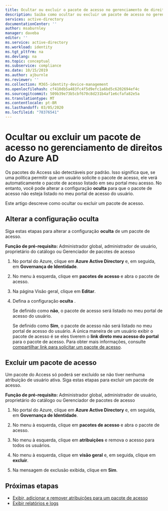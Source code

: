 ```yaml
---
title: Ocultar ou excluir o pacote de acesso no gerenciamento de direitos-Azure AD
description: Saiba como ocultar ou excluir um pacote de acesso no gerenciamento de direitos Azure Active Directory.
services: active-directory
documentationCenter: ''
author: msaburnley
manager: daveba
editor: ''
ms.service: active-directory
ms.workload: identity
ms.tgt_pltfrm: na
ms.devlang: na
ms.topic: conceptual
ms.subservice: compliance
ms.date: 10/15/2019
ms.author: ajburnle
ms.reviewer: ''
ms.collection: M365-identity-device-management
ms.openlocfilehash: cf410db5a483fc4f5d9efc1a6bd5c6202694ef4c
ms.sourcegitcommit: 509b39e73b5cbf670c8d231b4af1e6cfafa82e5a
ms.translationtype: MT
ms.contentlocale: pt-BR
ms.lasthandoff: 03/05/2020
ms.locfileid: "78376541"
---
```

# <a name="hide-or-delete-an-access-package-in-azure-ad-entitlement-management"></a>Ocultar ou excluir um pacote de acesso no gerenciamento de direitos do Azure AD

Os pacotes do Access são detectáveis por padrão. Isso significa que, se uma política permitir que um usuário solicite o pacote de acesso, ele verá automaticamente o pacote de acesso listado em seu portal meu acesso. No entanto, você pode alterar a configuração **oculta** para que o pacote de acesso não esteja listado no meu portal de acesso do usuário.

Este artigo descreve como ocultar ou excluir um pacote de acesso.

## <a name="change-the-hidden-setting"></a>Alterar a configuração oculta

Siga estas etapas para alterar a configuração **oculta** de um pacote de acesso.

**Função de pré-requisito:** Administrador global, administrador de usuário, proprietário do catálogo ou Gerenciador de pacotes de acesso

1. No portal do Azure, clique em **Azure Active Directory** e, em seguida, em **Governança de Identidade**.

1. No menu à esquerda, clique em **pacotes de acesso** e abra o pacote de acesso.

1. Na página Visão geral, clique em **Editar**.

1. Defina a configuração **oculta** .

    Se definido como **não**, o pacote de acesso será listado no meu portal de acesso do usuário.

    Se definido como **Sim**, o pacote de acesso não será listado no meu portal de acesso do usuário. A única maneira de um usuário exibir o pacote de acesso é se eles tiverem o **link direto meu acesso do portal** para o pacote de acesso. Para obter mais informações, consulte [compartilhar link para solicitar um pacote de acesso](entitlement-management-access-package-settings.md).

## <a name="delete-an-access-package"></a>Excluir um pacote de acesso

Um pacote do Access só poderá ser excluído se não tiver nenhuma atribuição de usuário ativa. Siga estas etapas para excluir um pacote de acesso.

**Função de pré-requisito:** Administrador global, administrador de usuário, proprietário do catálogo ou Gerenciador de pacotes de acesso

1. No portal do Azure, clique em **Azure Active Directory** e, em seguida, em **Governança de Identidade**.

1. No menu à esquerda, clique em **pacotes de acesso** e abra o pacote de acesso.

1. No menu à esquerda, clique em **atribuições** e remova o acesso para todos os usuários.

1. No menu à esquerda, clique em **visão geral** e, em seguida, clique em **excluir**.

1. Na mensagem de exclusão exibida, clique em **Sim**.

## <a name="next-steps"></a>Próximas etapas

- [Exibir, adicionar e remover atribuições para um pacote de acesso](entitlement-management-access-package-assignments.md)
- [Exibir relatórios e logs](entitlement-management-reports.md)
